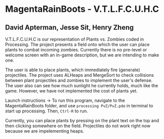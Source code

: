# MagentaRainBoots - V.T.L.F.C.U.H.C
## David Apterman, Jesse Sit, Henry Zheng 

  V.T.L.F.C.U.H.C is our representation of Plants vs. Zombies coded in Processing. The project presents a field onto which the user can place plants to combat incoming zombies. Currently there is no pre-level or welcome screen with an in-game description, but we are intending to make one. 
  
  The user is able to place plants, which immediately fire (generate) projectiles. The project uses ALHeaps and MergeSort to check collisions between plant projectiles and zombies to implement the user's defense. The user also can see how much sunlight he currently holds, much like the game. However, we have not implemented the cost of plants yet.

  Launch instructions -> To run this program, navigate to the MagentaRainBoots folder, and use `processing PvZ/PvZ.pde` in terminal to start up processing. Then, `Ctrl-R` to run.
  
  Currently, you can place plants by pressing on the plant text on the top and then clicking somewhere on the field. Projectiles do not work right now because we are impelementing heaps.

